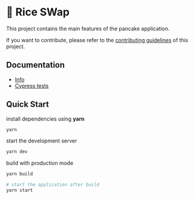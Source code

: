 # 🥞 Rice SWap

This project contains the main features of the pancake application.

If you want to contribute, please refer to the [contributing guidelines](./CONTRIBUTING.md) of this project.

## Documentation

-   [Info](doc/Info.md)
-   [Cypress tests](doc/Cypress.md)

## Quick Start

install dependencies using **yarn**

```sh
yarn
```

start the development server

```sh
yarn dev
```

build with production mode

```sh
yarn build

# start the application after build
yarn start
```
